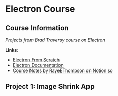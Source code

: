# Electron Course

## Course Information

_Projects from Brad Traversy course on Electron_

**Links**:

- [Electron From Scratch](https://www.udemy.com/course/electron-from-scratch)
- [Electron Documentation](https://www.electronjs.org/docs)
- [Course Notes by RayeEThompson on Notion.so](https://www.notion.so/Electron-from-Scratch-eee4097e688548259b3254d48b7645cb)

## Project 1: Image Shrink App
